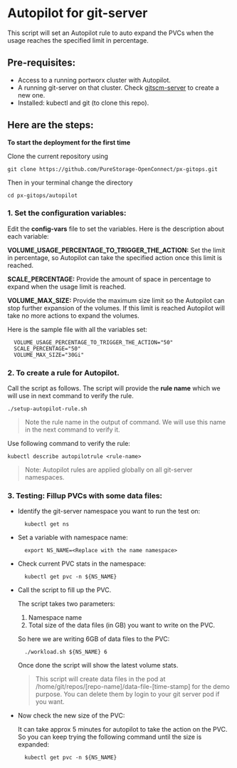 
# Autopilot for git-server
This script will set an Autopilot rule to auto expand the PVCs when the usage reaches the specified limit in percentage.

## Pre-requisites:
- Access to a running portworx cluster with Autopilot.
- A running git-server on that cluster. Check [gitscm-server](https://github.com/PureStorage-OpenConnect/px-gitops/tree/main/gitscm-server) to create a new one.
- Installed: kubectl and git (to clone this repo).

## Here are the steps:

**To start the deployment for the first time**

Clone the current repository using

    git clone https://github.com/PureStorage-OpenConnect/px-gitops.git

Then in your terminal change the directory

    cd px-gitops/autopilot
    
    
### 1. Set the configuration variables:

Edit the **config-vars** file to set the variables. Here is the description about each variable:

**VOLUME_USAGE_PERCENTAGE_TO_TRIGGER_THE_ACTION:** Set the limit in percentage, so Autopilot can take the specified action once this limit is reached. 

**SCALE_PERCENTAGE:** Provide the amount of space in percentage to expand when the usage limit is reached.

**VOLUME_MAX_SIZE:** Provide the maximum size limit so the Autopilot can stop further expansion of the volumes. If this limit is reached Autopilot will take no more actions to expand the volumes.

Here is the sample file with all the variables set:

	  VOLUME_USAGE_PERCENTAGE_TO_TRIGGER_THE_ACTION="50"
	  SCALE_PERCENTAGE="50"
	  VOLUME_MAX_SIZE="30Gi"



### 2. To create a rule for Autopilot.

Call the script as follows. The script will provide the **rule name** which we will use in next command to verify the rule.

	./setup-autopilot-rule.sh

> Note the rule name in the output of command. We will use this name in the next command to verify it.
	
Use following command to verify the rule:	
	
	kubectl describe autopilotrule <rule-name>

> Note: Autopilot rules are applied globally on all git-server namespaces.

### 3. Testing: Fillup PVCs with some data files:

- Identify the git-server namespace you want to run the test on:
	
		kubectl get ns
	
- Set a variable with namespace name:

		export NS_NAME=<Replace with the name namespace>

- Check current PVC stats in the namespace:
	
		kubectl get pvc -n ${NS_NAME}
	
- Call the script to fill up the PVC.

	The script takes two parameters:
	1. Namespace name
	2. Total size of the data files (in GB) you want to write on the PVC.
	
	So here we are writing 6GB of data files to the PVC:

		./workload.sh ${NS_NAME} 6

	Once done the script will show the latest volume stats.

	> This script will create data files in the pod at /home/git/repos/[repo-name]/data-file-[time-stamp] for the demo purpose. You can delete them by login to your git server pod if you want.

- Now check the new size of the PVC:

	It can take approx 5 minutes for autopilot to take the action on the PVC. So you can keep trying the following command until the size is expanded:

		kubectl get pvc -n ${NS_NAME}
	
